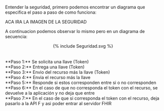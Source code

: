 Entender la seguridad, primero podemos encontrar un diagrama que especifica el paso a paso de como funciona:
<br>

ACA IRA LA IMAGEN DE LA SEGURIDAD
<br>

A continuacion podemos observar lo mismo pero en un diagrama de secuencia:
<br>

<div align="center" >
  {% include Seguridad.svg %}
</div>
<br clear="all"/>

<br>
**Paso 1:** Se solicita una llave (Token)
<br>
**Paso 2:** Entrega una llave (Token)
<br>
**Paso 3:** Envio del recurso más la llave (Token)
<br>
**Paso 4:** Envia el recurso más la llave 
<br>
**Paso 5:** Responde si estos corresponden entre si o no corresponden
<br>
**Paso 6:** En el caso de que no corresponda el token con el recurso, se devuelve a la aplicación y no deja que entre
<br>
**Paso 7:** En el caso de que si corresponda el token con el recurso, deja pasarlo a la API F y asi poder entrar al servidor FHIR
<br>